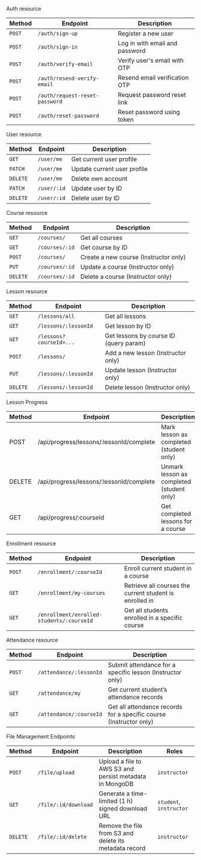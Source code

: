 Auth resource

| Method | Endpoint                       | Description                    |
| ------ | ------------------------------ | ------------------------------ |
| `POST` | `/auth/sign-up`                | Register a new user            |
| `POST` | `/auth/sign-in`                | Log in with email and password |
| `POST` | `/auth/verify-email`           | Verify user's email with OTP   |
| `POST` | `/auth/resend-verify-email`    | Resend email verification OTP  |
| `POST` | `/auth/request-reset-password` | Request password reset link    |
| `POST` | `/auth/reset-password`         | Reset password using token     |

User resource

| Method   | Endpoint   | Description                 |
| -------- | ---------- | --------------------------- |
| `GET`    | `/user/me` | Get current user profile    |
| `PATCH`  | `/user/me` | Update current user profile |
| `DELETE` | `/user/me` | Delete own account          |
| `PATCH`  | `/user/:id` | Update user by ID          |
| `DELETE` | `/user/:id` | Delete user by ID          |

Course resource

| Method   | Endpoint       | Description                           |
| -------- | -------------- | ------------------------------------- |
| `GET`    | `/courses/`    | Get all courses                       |
| `GET`    | `/courses/:id` | Get course by ID                      |
| `POST`   | `/courses/`    | Create a new course (Instructor only) |
| `PUT`    | `/courses/:id` | Update a course (Instructor only)     |
| `DELETE` | `/courses/:id` | Delete a course (Instructor only)     |

Lesson resource

| Method   | Endpoint                | Description                            |
| -------- | ----------------------- | -------------------------------------- |
| `GET`    | `/lessons/all`          | Get all lessons                        |
| `GET`    | `/lessons/:lessonId`    | Get lesson by ID                       |
| `GET`    | `/lessons?courseId=...` | Get lessons by course ID (query param) |
| `POST`   | `/lessons/`             | Add a new lesson (Instructor only)     |
| `PUT`    | `/lessons/:lessonId`    | Update lesson (Instructor only)        |
| `DELETE` | `/lessons/:lessonId`    | Delete lesson (Instructor only)        |

Lesson Progress

| Method | Endpoint                                 | Description                               |
| -------| -----------------------------------------| ----------------------------------------- |
| POST   | /api/progress/lessons/:lessonId/complete | Mark lesson as completed (student only)   |
| DELETE | /api/progress/lessons/:lessonId/complete | Unmark lesson as completed (student only) |
| GET    | /api/progress/:courseId                  | Get completed lessons for a course        |

Enrollment resource

| Method   | Endpoint                | Description                            |
| -------- | ----------------------- | -------------------------------------- |
| `POST`   | `/enrollment/:courseId` | Enroll current student in a course     |
| `GET`    | `/enrollment/my-courses`| Retrieve all courses the current student is enrolled in|
| `GET`    | `/enrollment/enrolled-students/:courseId` | Get all students enrolled in a specific course|

Attendance resource

| Method | Endpoint                | Description                                                        |
| ------ | ----------------------- | ------------------------------------------------------------------ |
| `POST` | `/attendance/:lessonId` | Submit attendance for a specific lesson (Instructor only)          |
| `GET`  | `/attendance/my`        | Get current student’s attendance records                           |
| `GET`  | `/attendance/:courseId` | Get all attendance records for a specific course (Instructor only) |


File Management Endpoints

| Method   | Endpoint              | Description                                             | Roles                   |
| -------- | --------------------- | ------------------------------------------------------- | ----------------------- |
| `POST`   | `/file/upload`       | Upload a file to AWS S3 and persist metadata in MongoDB | `instructor`            |
| `GET`    | `/file/:id/download` | Generate a time-limited (1 h) signed download URL       | `student`, `instructor` |
| `DELETE` | `/file/:id/delete`   | Remove the file from S3 and delete its metadata record  | `instructor`            |

